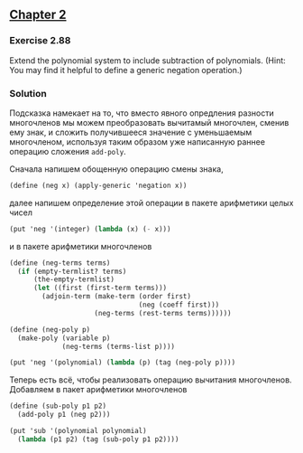 ## [Chapter 2](../index.md#2-Building-Abstractions-with-Data)

### Exercise 2.88

Extend the polynomial system to include subtraction of polynomials. (Hint: You may find it helpful to define a generic negation operation.)

### Solution

Подсказка намекает на то, что вместо явного опредления разности многочленов мы можем преобразовать вычитамый многочлен, сменив ему знак, и сложить получившееся значение с уменьшаемым многочленом, используя таким образом уже написанную раннее операцию сложения `add-poly`.

Сначала напишем обощенную операцию смены знака,

```scheme
(define (neg x) (apply-generic 'negation x))
```

далее напишем определение этой операции в пакете арифметики целых чисел

```scheme
(put 'neg '(integer) (lambda (x) (- x)))
```

и в пакете арифметики многочленов

```scheme
(define (neg-terms terms)
  (if (empty-termlist? terms)
      (the-empty-termlist)
      (let ((first (first-term terms)))
        (adjoin-term (make-term (order first)
                                (neg (coeff first)))
                     (neg-terms (rest-terms terms))))))

(define (neg-poly p)
  (make-poly (variable p)
             (neg-terms (terms-list p))))

(put 'neg '(polynomial) (lambda (p) (tag (neg-poly p))))
```

Теперь есть всё, чтобы реализовать операцию вычитания многочленов. Добавляем в пакет арифметики многочленов

```scheme
(define (sub-poly p1 p2)
  (add-poly p1 (neg p2)))

(put 'sub '(polynomial polynomial)
  (lambda (p1 p2) (tag (sub-poly p1 p2))))
```

